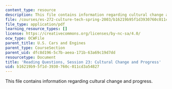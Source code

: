 ```yaml
---
content_type: resource
description: This file contains information regarding cultural change and progress.
file: /courses/es-272-culture-tech-spring-2003/b16219b95f1d3930760c011cd3a54827_MITES_272S03_q23.pdf
file_type: application/pdf
learning_resource_types: []
license: https://creativecommons.org/licenses/by-nc-sa/4.0/
ocw_type: OCWFile
parent_title: U.S. Cars and Engines
parent_type: CourseSection
parent_uid: dfc8d196-5c7b-aeea-171b-63a69c19d7dd
resourcetype: Document
title: 'Reading Questions, Session 23: Cultural Change and Progress'
uid: b16219b9-5f1d-3930-760c-011cd3a54827
---
```

This file contains information regarding cultural change and progress.